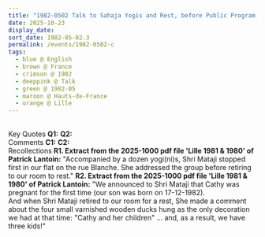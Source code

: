 ```yaml
---
title: "1982-0502 Talk to Sahaja Yogis and Rest, before Public Program, Rue Blanche, Flat of Patrick Lantoin, Lille, Hauts-de-France, France"
date: 2025-10-23
display_date: 
sort_date: 1982-05-02.3
permalink: /events/1982-0502-c
tags:
  - blue @ English
  - brown @ France
  - crimson @ 1982
  - deeppink @ Talk
  - green @ 1982-05
  - maroon @ Hauts-de-France
  - orange @ Lille
---
```


<br>

<wave-list>
  <list-title color="DarkSeaGreen" width="55">Key Quotes</list-title>
  <list-item color="BlanchedAlmond" width="280"><b>Q1:</b> <i></i></list-item>
  <list-item color="Lavender" width="280"><b>Q2:</b> <i></i></list-item>
</wave-list>

<br>

<wave-list>
  <list-title color="DarkSeaGreen" width="55">Comments</list-title>
  <list-item color="BlanchedAlmond" width="280"><b>C1:</b> <i></i></list-item>
  <list-item color="Lavender" width="280"><b>C2:</b> <i></i></list-item>
</wave-list>

<br>

<wave-list>
  <list-title color="DarkSeaGreen" width="65"> Recollections</list-title>
  <list-item color="BlanchedAlmond"  width="280"><b>R1. Extract from the 2025-1000 pdf file 'Lille 1981 & 1980' of Patrick Lantoin:</b> "Accompanied by a dozen yogi(ni)s, Shri Mataji stopped first in our flat on the rue Blanche. She addressed the group before retiring to our room to rest."</list-item>
   <list-item color="Lavender"  width="280"><b>R2. Extract from the 2025-1000 pdf file 'Lille 1981 & 1980' of Patrick Lantoin:</b> "We announced to Shri Mataji that Cathy was pregnant for the first time (our son was born on 17-12-1982).<br>
And when Shri Mataji retired to our room for a rest, She made a comment about the four small varnished wooden ducks hung as the only decoration we had at that time: "Cathy and her children" ... and, as a result, we have three kids!"</list-item>
</wave-list>